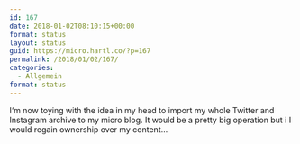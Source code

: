 ```yaml
---
id: 167
date: 2018-01-02T08:10:15+00:00
format: status
layout: status
guid: https://micro.hartl.co/?p=167
permalink: /2018/01/02/167/
categories:
  - Allgemein
format: status
---
```

I‘m now toying with the idea in my head to import my whole Twitter and Instagram archive to my micro blog. It would be a pretty big operation but i I would regain ownership over my content&#8230;
